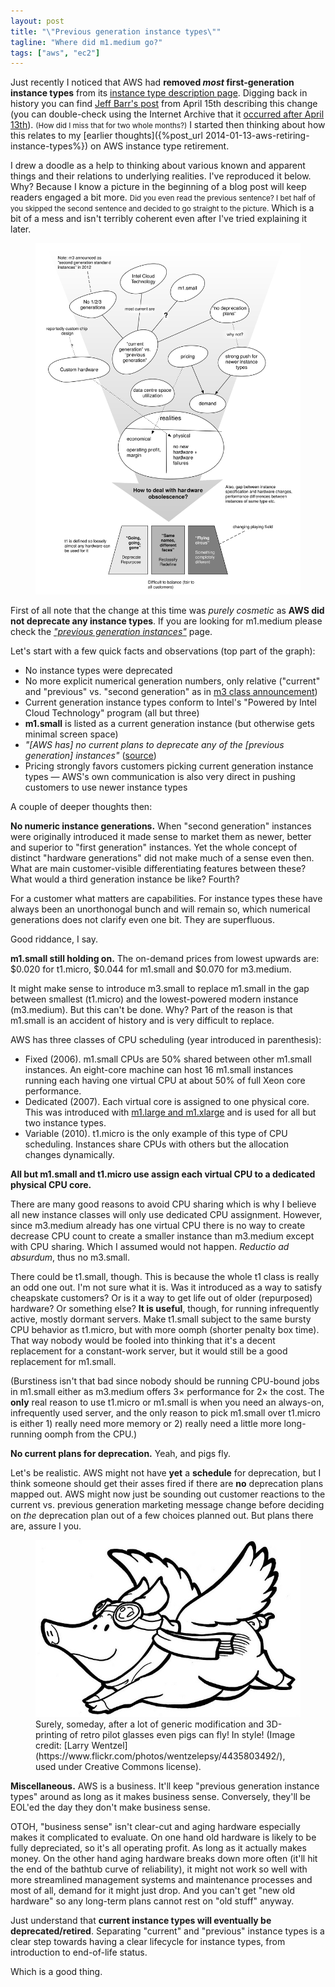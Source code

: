 ```yaml
---
layout: post
title: "\"Previous generation instance types\""
tagline: "Where did m1.medium go?"
tags: ["aws", "ec2"]
---
```


Just recently I noticed that AWS had **removed _most_ first-generation
instance types** from its
[instance type description page](http://aws.amazon.com/ec2/instance-types/). Digging
back in history you can find
[Jeff Barr's post](http://aws.amazon.com/blogs/aws/ec2-update-previous-generation-instances/)
from April 15th describing this change (you can double-check using the
Internet Archive that it
[occurred after April 13th](https://web.archive.org/web/20140413180708/http://aws.amazon.com/ec2/instance-types/)). <small>(How
did I miss that for two whole months?)</small> I started then thinking
about how this relates to my [earlier thoughts]({%post_url 2014-01-13-aws-retiring-instance-types%}) on AWS instance type
retirement.

I drew a doodle as a help to thinking about various known and apparent
things and their relations to underlying realities. I've reproduced it
below. Why? Because I know a picture in the beginning of a blog post
will keep readers engaged a bit more. <small>Did you even read the
previous sentence? I bet half of you skipped the second sentence and
decided to go straight to the picture.</small> Which is a bit of a
mess and isn't terribly coherent even after I've tried explaining it
later.

<figure> <a
href="/assets/posts/aws-previous-generation-graph.svg"><img
src="/assets/posts/aws-previous-generation-graph.svg" alt="thoughts on
aws previous generation instances"></a>
</figure>

First of all note that the change at this time was *purely cosmetic*
as **AWS did not deprecate any instance types**. If you are looking
for m1.medium please check the
[*"previous generation instances"*](http://aws.amazon.com/ec2/previous-generation/)
page.

Let's start with a few quick facts and observations (top part of the
graph):

* No instance types were deprecated
* No more explicit numerical generation numbers, only relative
  ("current" and "previous" vs. "second generation" as in
  [m3 class announcement](https://aws.amazon.com/about-aws/whats-new/2012/10/31/announcing-amazon-ec2-m3-instances-and-m1-price-drop/))
* Current generation instance types conform to Intel's "Powered by
  Intel Cloud Technology" program (all but three)
* **m1.small** is listed as a current generation instance (but
  otherwise gets minimal screen space)
* *"[AWS has] no current plans to deprecate any of the
  [previous generation] instances"* ([source](http://aws.amazon.com/blogs/aws/ec2-update-previous-generation-instances/))
* Pricing strongly favors customers picking current generation
  instance types — AWS's own communication is also very direct in
  pushing customers to use newer instance types

A couple of deeper thoughts then:

**No numeric instance generations.** When "second generation"
instances were originally introduced it made sense to market them as
newer, better and superior to "first generation" instances. Yet the
whole concept of distinct "hardware generations" did not make much of
a sense even then. What are main customer-visible differentiating
features between these? What would a third generation instance be
like? Fourth?

For a customer what matters are capabilities. For instance types these
have always been an unorthonogal bunch and will remain so, which
numerical generations does not clarify even one bit. They are
superfluous.

Good riddance, I say.

**m1.small still holding on.** The on-demand prices from lowest
upwards are: $0.020 for t1.micro, $0.044 for m1.small and $0.070 for
m3.medium.

It might make sense to introduce m3.small to replace m1.small in the
gap between smallest (t1.micro) and the lowest-powered modern instance
(m3.medium). But this can't be done. Why? Part of the reason is that
m1.small is an accident of history and is very difficult to replace.

AWS has three classes of CPU scheduling (year introduced in
parenthesis):

* Fixed (2006). m1.small CPUs are 50% shared between other m1.small
  instances. An eight-core machine can host 16 m1.small instances
  running each having one virtual CPU at about 50% of full Xeon core
  performance.
* Dedicated (2007). Each virtual core is assigned to one physical
  core. This was introduced with
  [m1.large and m1.xlarge](http://aws.amazon.com/about-aws/whats-new/2007/10/22/amazon-ec2-now-in-unlimited-beta-and-launching-new-instance-types/)
  and is used for all but two instance types.
* Variable (2010). t1.micro is the only example of this type of CPU
  scheduling. Instances share CPUs with others but the allocation
  changes dynamically.

**All but m1.small and t1.micro use assign each virtual CPU to a
dedicated physical CPU core.**

There are many good reasons to avoid CPU sharing which is why I
believe all new instance classes will only use dedicated CPU
assignment. However, since m3.medium already has one virtual CPU there
is no way to create decrease CPU count to create a smaller instance
than m3.medium except with CPU sharing. Which I assumed would not
happen. *Reductio ad absurdum*, thus no m3.small.

There could be t1.small, though. This is because the whole t1 class is
really an odd one out. I'm not sure what it is. Was it introduced as a
way to satisfy cheapskate customers? Or is it a way to get life out of
older (repurposed) hardware? Or something else? **It is useful**,
though, for running infrequently active, mostly dormant servers. Make
t1.small subject to the same bursty CPU behavior as t1.micro, but with
more oomph (shorter penalty box time). That way nobody would be fooled
into thinking that it's a decent replacement for a constant-work
server, but it would still be a good replacement for m1.small.

(Burstiness isn't that bad since nobody should be running CPU-bound
jobs in m1.small either as m3.medium offers 3× performance for 2× the
cost. The **only** real reason to use t1.micro or m1.small is when you
need an always-on, infrequently used server, and the only reason to
pick m1.small over t1.micro is either 1) really need more memory or 2)
really need a little more long-running oomph from the CPU.)

**No current plans for deprecation.** Yeah, and pigs fly.

Let's be realistic. AWS might not have **yet** a **schedule** for
deprecation, but I think someone should get their asses fired if there
are **no** deprecation plans mapped out. AWS might now just be
sounding out customer reactions to the current vs. previous generation
marketing message change before deciding on *the* deprecation plan out
of a few choices planned out. But plans there are, assure I you.

<figure> <a
href="/assets/posts/flying-pig-larry-wenztel.jpg"><img
src="/assets/posts/flying-pig-larry-wenztel.jpg" alt="flying pig"></a>

<figcaption>Surely, someday, after a lot of generic modification and
3D-printing of retro pilot glasses even pigs can fly! In style! (Image
credit: [Larry
Wentzel](https://www.flickr.com/photos/wentzelepsy/4435803492/), used under Creative Commons license).
</figcaption>
</figure>

**Miscellaneous.** AWS is a business. It'll keep "previous generation
instance types" around as long as it makes business sense. Conversely,
they'll be EOL'ed the day they don't make business sense.

OTOH, "business sense" isn't clear-cut and aging hardware especially
makes it complicated to evaluate. On one hand old hardware is likely
to be fully depreciated, so it's all operating profit. As long as it
actually makes money. On the other hand aging hardware breaks down
more often (it'll hit the end of the bathtub curve of reliability), it
might not work so well with more streamlined management systems and
maintenance processes and most of all, demand for it might just
drop. And you can't get "new old hardware" so any long-term plans
cannot rest on "old stuff" anyway.

Just understand that **current instance types will eventually be
deprecated/retired**. Separating "current" and "previous" instance
types is a clear step towards having a clear lifecycle for instance
types, from introduction to end-of-life status.

Which is a good thing.
